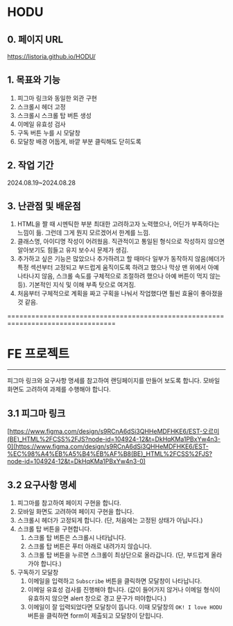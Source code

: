 ﻿# HODU

## 0. 페이지 URL
https://listoria.github.io/HODU/

## 1. 목표와 기능
1. 피그마 링크와 동일한 외관 구현
2. 스크롤시 헤더 고정
3. 스크롤시 스크롤 탑 버튼 생성
4. 이메일 유효성 검사
5. 구독 버튼 누를 시 모달창
6. 모달창 배경 어둡게, 바깥 부분 클릭해도 닫히도록

## 2. 작업 기간
2024.08.19~2024.08.28

## 3. 난관점 및 배운점
1. HTML을 짤 때 시멘틱한 부분 최대한 고려하고자 노력했으나, 어딘가 부족하다는 느낌이 듦. 그런데 그게 뭔지 모르겠어서 한계를 느낌.
2. 클래스명, 아이디명 작성이 어려웠음. 직관적이고 통일된 형식으로 작성하지 않으면 알아보기도 힘들고 유지 보수시 문제가 생김.
3. 추가하고 싶은 기능은 많았으나 추가하려고 할 때마다 일부가 동작하지 않음(헤더가 특정 섹션부터 고정되고 부드럽게 움직이도록 하려고 했으나 막상 맨 위에서 아예 나타나지 않음, 스크롤 속도를 구체적으로 조절하려 했으나 아예 버튼이 먹지 않는 등). 기본적인 지식 및 이해 부족 탓으로 여겨짐.
4. 처음부터 구체적으로 계획을 짜고 구획을 나눠서 작업했다면 훨씬 효율이 좋아졌을 것 같음.

=================================================================================

#  FE 프로젝트

---

피그마 링크와 요구사항 명세를 참고하여 랜딩페이지를 만들어 보도록 합니다. 모바일 화면도 고려하여 과제를 수행해야 합니다.

## 3.1 피그마 링크

[https://www.figma.com/design/s9RCnA6dSi3QHHeMDFHKE6/EST-오르미(BE)_HTML%2FCSS%2FJS?node-id=104924-12&t=DkHqKMa1PBxYw4n3-0](https://www.figma.com/design/s9RCnA6dSi3QHHeMDFHKE6/EST-%EC%98%A4%EB%A5%B4%EB%AF%B8(BE)_HTML%2FCSS%2FJS?node-id=104924-12&t=DkHqKMa1PBxYw4n3-0)

## 3.2 요구사항 명세

1. 피그마를 참고하여 페이지 구현을 합니다.
2. 모바일 화면도 고려하여 페이지 구현을 합니다.
3. 스크롤시 헤더가 고정되게 합니다. (단, 처음에는 고정된 상태가 아닙니다.)
4. 스크롤 탑 버튼을 구현합니다. 
    1. 스크롤 탑 버튼은 스크롤시 나타납니다.
    2. 스크롤 탑 버튼은 푸터 아래로 내려가지 않습니다.
    3. 스크롤 탑 버튼을 누르면 스크롤이 최상단으로 올라갑니다. (단, 부드럽게 올라가야 합니다.)
5. 구독하기 모달창
    1. 이메일을 입력하고 `Subscribe` 버튼을 클릭하면 모달창이 나타납니다.
    2. 이메일 유효성 검사를 진행해야 합니다. (값이 들어가지 않거나 이메일 형식이 유효하지 않으면 alert 창으로 경고 문구가 떠야합니다.)
    3. 이메일이 잘 입력되었다면 모달창이 뜹니다. 이때 모달창의 `OK! I love HODU` 버튼을 클릭하면 form이 제출되고 모달창이 닫힙니다.
